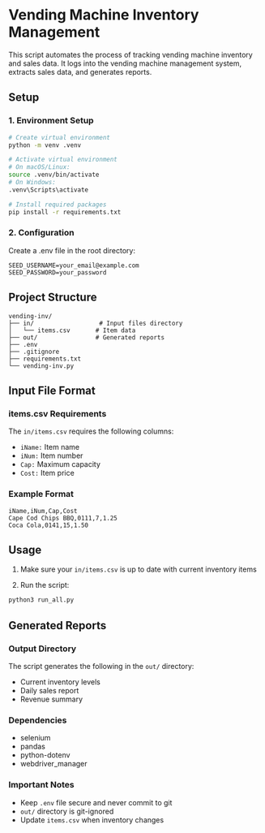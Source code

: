 # Vending Machine Inventory Management

This script automates the process of tracking vending machine inventory and sales data. It logs into the vending machine management system, extracts sales data, and generates reports.

## Setup

### 1. Environment Setup

```bash
# Create virtual environment
python -m venv .venv

# Activate virtual environment
# On macOS/Linux:
source .venv/bin/activate
# On Windows:
.venv\Scripts\activate

# Install required packages
pip install -r requirements.txt
```

### 2. Configuration
Create a .env file in the root directory:

```text
SEED_USERNAME=your_email@example.com
SEED_PASSWORD=your_password
```

## Project Structure
```text
vending-inv/
├── in/                  # Input files directory
│   └── items.csv       # Item data
├── out/                # Generated reports
├── .env               
├── .gitignore
├── requirements.txt
└── vending-inv.py
```

## Input File Format

### items.csv Requirements

The `in/items.csv` requires the following columns:

- `iName:` Item name
- `iNum:` Item number
- `Cap:` Maximum capacity
- `Cost:` Item price

### Example Format

```csv
iName,iNum,Cap,Cost
Cape Cod Chips BBQ,0111,7,1.25
Coca Cola,0141,15,1.50
```

## Usage
1. Make sure your `in/items.csv` is up to date with current inventory items

2. Run the script:

```bash
python3 run_all.py
```

## Generated Reports

### Output Directory

The script generates the following in the `out/` directory:
- Current inventory levels
- Daily sales report
- Revenue summary

### Dependencies
- selenium
- pandas
- python-dotenv
- webdriver_manager

### Important Notes
- Keep `.env` file secure and never commit to git
- `out/` directory is git-ignored
- Update `items.csv` when inventory changes